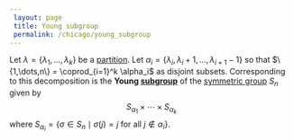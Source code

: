 ```yaml
---
 layout: page
 title: Young subgroup
 permalink: /chicago/young_subgroup
---
```

Let $\lambda = \{\lambda_1,\dots,\lambda_k\}$ be a [partition](https://defsmath.github.io/DefsMath/partition_of_an_integer). Let $\alpha_i = \{\lambda_i, \lambda_i + 1, \dots, \lambda_{i+1} - 1\}$ so that $\{1,\dots,n\} = \coprod_{i=1}^k \alpha_i$ as disjoint subsets. Corresponding to this decomposition is the **Young [subgroup](https://defsmath.github.io/DefsMath/subgroup)** of the [symmetric group](https://defsmath.github.io/DefsMath/symmetric_group) $S_n$ given by $$S_{\alpha_1} \times \cdots \times S_{\alpha_k}$$ where $S_{\alpha_i} = \{\sigma\in S_n \mid \sigma(j) = j \text{ for all } j\notin \alpha_i\}$.